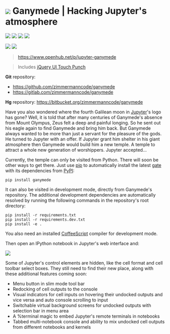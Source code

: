 
# ![](https://bitbucket.org/userzimmermann/ganymede/raw/default/ganymede/static/ganymede.svg) Ganymede | Hacking Jupyter's atmosphere

[![](http://www.gnu.org/graphics/gplv3-88x31.png)](
  https://gnu.org/licenses/lgpl.html)
[![](https://img.shields.io/pypi/pyversions/ganymede.svg)](
  https://python.org)
[![](https://img.shields.io/pypi/v/ganymede.svg)](
  https://pypi.python.org/pypi/ganymede)
[![](https://img.shields.io/pypi/dd/ganymede.svg)](
  https://pypi.python.org/pypi/ganymede)

[![](https://travis-ci.org/zimmermanncode/ganymede.svg)](
  https://travis-ci.org/zimmermanncode/ganymede)
[![](https://ci.appveyor.com/api/projects/status/49sp18ovmcpp9tmg?svg=true)](
  https://ci.appveyor.com/project/userzimmermann/ganymede)

> https://www.openhub.net/p/jupyter-ganymede

> Includes [jQuery UI Touch Punch](http://touchpunch.furf.com)

**Git** repository:

* https://github.com/zimmermanncode/ganymede
* https://gitlab.com/zimmermanncode/ganymede

**Hg** repository: https://bitbucket.org/zimmermanncode/ganymede

Have you also wondered where the fourth Galilean moon in [Jupyter](http://jupyter.org)'s logo has gone? Well, it is told that after many centuries of Ganymede's absence from Mount Olympus, Zeus felt a deep and painful longing. So he sent out his eagle again to find Ganymede and bring him back. But Ganymede always wanted to be more than just a servant for the pleasure of the gods. He turned to Jupyter with an offer. If Jupyter grant him shelter in his giant atmosphere then Ganymede would build him a new temple. A temple to attract a whole new generation of worshippers. Jupyter accepted...

Currently, the temple can only be visited from Python. There will soon be other ways to get there. Just use [pip](http://pip-installer.org) to automatically install the latest [gate](https://pypi.python.org/pypi/ganymede) with its dependencies from [PyPI](https://pypi.python.org):

    pip install ganymede

It can also be visited in development mode, directly from Ganymede's repository. The additional development dependencies are automatically resolved by running the following commands in the repository's root directory:

    pip install -r requirements.txt
    pip install -r requirements.dev.txt
    pip install -e .

You also need an installed [CoffeeScript](http://coffeescript.org) compiler for development mode.

Then open an IPython notebook in Jupyter's web interface and:


![](https://bitbucket.org/userzimmermann/ganymede/raw/default/screenshot.png)

Some of Jupyter's control elements are hidden, like the cell format and cell toolbar select boxes. They still need to find their new place, along with these additional features coming soon:

* Menu button in slim mode tool bar
* Redocking of cell outputs to the console
* Visual indicators for cell inputs on hovering their undocked outputs and vice versa and auto console scrolling to input
* Switchable virtual background screens for undocked outputs with selection bar in menu area
* A %terminal magic to embed Jupyter's remote terminals in notebooks
* Tabbed multi-notebook console and ability to mix undocked cell outputs from different notebooks and kernels

